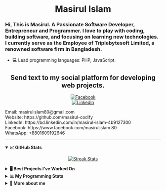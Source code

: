 <div align="center">             
  <h1 align="center">Masirul Islam</h1>       
</div>

### Hi, This is Masirul. A Passionate Software Developer, Entrepreneur and Programmer. I love to play with coding, building software, and focusing on learning new technologies. I currently serve as the Employee of Triplebytesoft Limited, a renowned software firm in Bangladesh. 

- 💻 Lead programming languages: PHP, JavaScript. 


<h2 align="center">Send text to my social platform for developing web projects.</h2>
 


<div align="center">


[![Facebook](https://img.shields.io/badge/Facebook-1877F2?style=for-the-badge&logo=facebook&logoColor=white)](https://www.facebook.com/masirulislam.80)  
[![Linkedin](https://img.shields.io/badge/LinkedIn-0077B5?style=for-the-badge&logo=linkedin&logoColor=white)](https://bd.linkedin.com/in/masirul-islam-4b9127300)
 

</div>
Email: masirulislam80@gmail.com<br>
Website: https://github.com/masirul-codify <br>
LinkedIn: https://bd.linkedin.com/in/masirul-islam-4b9127300<br>
Facebook: https://www.facebook.com/masirulislam.80<br> 
WhatsApp: +8801609192646<br>

--------

<details open="">
  <summary><b>📈 GitHub Stats</b></summary>
  <p align="center">
    <a href="https://github.com/masirul-codify"><img alt="Streak Stats" src="#"/></a>
    <!-- <a href="https://github.com/EngrSaad2/EngrSaad2"><img alt="Engr Saad GitHub Stats" src="https://github-readme-stats.vercel.app/api?username=EngrSaad2&show_icons=true" width=55%/></a>
    <a href="https://github.com/EngrSaad2/EngrSaad2"><img alt="Top Langs" src="https://github-readme-stats.vercel.app/api/top-langs/?username=EngrSaad2&layout=compact&langs_count=8" width=40%/></a>
   <a href="https://github.com/mikyll/mikyll"><img alt="Snake animation" src="https://github.com/mikyll/mikyll/blob/output/github-contribution-grid-snake.svg"/></a> -->
  </p>
</details>

<details>
  <summary><b>🖥️ Best Projects I've Worked On</b></summary>
  
  <h3>Al Quran With English and Bengali Translation</h3>
  <br/>
  <p align="center">
    Watch me, <a href="https://www.youtube.com/@codingstations">Coding Stations</a> on YouTube!
  </p>
</details>

<details>
  <summary><b>📊 My Programming Stats</b></summary>
  
  <!--START_SECTION:waka-->
![Code Time](http://img.shields.io/badge/Code%20Time-153%20hrs%2039%20mins-blue)

![Lines of code](https://img.shields.io/badge/From%20Hello%20World%20I%27ve%20Written-42%20Thousand%20lines%20of%20code-blue)

**I'm a Night 🦉** 

```text
🌞 Morning    76 commits     ██░░░░░░░░░░░░░░░░░░░░░░░   8.23% 
🌆 Daytime    279 commits    ███████░░░░░░░░░░░░░░░░░░   30.19% 
🌃 Evening    259 commits    ███████░░░░░░░░░░░░░░░░░░   28.03% 
🌙 Night      310 commits    ████████░░░░░░░░░░░░░░░░░   33.55%

```


 Last Updated on 05/02/2022 08:37:50 UTC
<!--END_SECTION:waka-->
  
</details>

<details>
  <summary><b>🧐 More about me</b></summary>
  
  ### 🔎 Interests
  - 👾 Anime, top 3: Attack on Titans, Naruto, Demon Slayer
  - ❓ Problem solving
  - 🕹️ Old consoles (GameBoy Advance)
  - 🌱 Nature, Specially Sea Beach.

</details>


